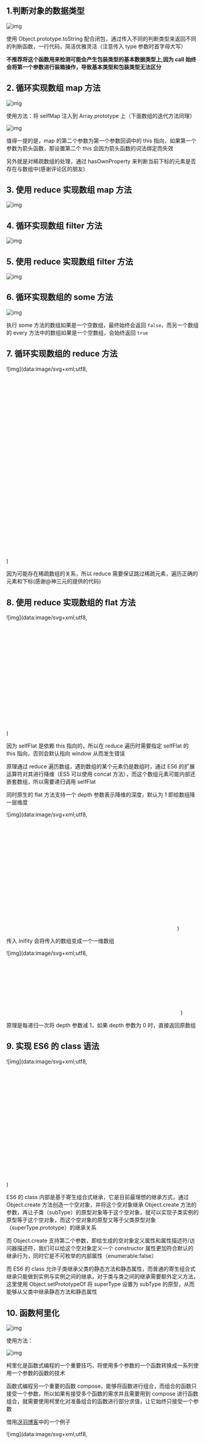 ## 1.判断对象的数据类型



![img](https://user-gold-cdn.xitu.io/2019/5/30/16b08a60a70f5077?imageView2/0/w/1280/h/960/format/webp/ignore-error/1)



使用 Object.prototype.toString 配合闭包，通过传入不同的判断类型来返回不同的判断函数，一行代码，简洁优雅灵活（注意传入 type 参数时首字母大写）

**不推荐将这个函数用来检测可能会产生包装类型的基本数据类型上,因为 call 始终会将第一个参数进行装箱操作，导致基本类型和包装类型无法区分**

## 2. 循环实现数组 map 方法



![img](https://user-gold-cdn.xitu.io/2019/8/12/16c853cb67357e3b?imageView2/0/w/1280/h/960/format/webp/ignore-error/1)



使用方法：将 selfMap 注入到 Array.prototype 上（下面数组的迭代方法同理）



![img](https://user-gold-cdn.xitu.io/2019/7/1/16bad345b800345a?imageView2/0/w/1280/h/960/format/webp/ignore-error/1)



值得一提的是，map 的第二个参数为第一个参数回调中的 this 指向，如果第一个参数为箭头函数，那设置第二个 this 会因为箭头函数的词法绑定而失效

另外就是对稀疏数组的处理，通过 hasOwnProperty 来判断当前下标的元素是否存在与数组中(感谢评论区的朋友)

## 3. 使用 reduce 实现数组 map 方法



![img](https://user-gold-cdn.xitu.io/2019/5/30/16b06a9d567bab69?imageView2/0/w/1280/h/960/format/webp/ignore-error/1)



## 4. 循环实现数组 filter 方法



![img](https://user-gold-cdn.xitu.io/2019/5/30/16b089dd88abc7e9?imageView2/0/w/1280/h/960/format/webp/ignore-error/1)



## 5. 使用 reduce 实现数组 filter 方法



![img](https://user-gold-cdn.xitu.io/2019/5/30/16b06a9d56d1a917?imageView2/0/w/1280/h/960/format/webp/ignore-error/1)



## 6. 循环实现数组的 some 方法



![img](https://user-gold-cdn.xitu.io/2019/6/2/16b16d392dbd40e2?imageView2/0/w/1280/h/960/format/webp/ignore-error/1)



执行 some 方法的数组如果是一个空数组，最终始终会返回 `false`，而另一个数组的 every 方法中的数组如果是一个空数组，会始终返回 `true`

## 7. 循环实现数组的 reduce 方法



![img](data:image/svg+xml;utf8,<?xml version="1.0"?><svg xmlns="http://www.w3.org/2000/svg" version="1.1" width="1156" height="1116"></svg>)



因为可能存在稀疏数组的关系，所以 reduce 需要保证跳过稀疏元素，遍历正确的元素和下标(感谢@神三元的提供的代码)

## 8. 使用 reduce 实现数组的 flat 方法



![img](data:image/svg+xml;utf8,<?xml version="1.0"?><svg xmlns="http://www.w3.org/2000/svg" version="1.1" width="1174" height="666"></svg>)



因为 selfFlat 是依赖 this 指向的，所以在 reduce 遍历时需要指定 selfFlat 的 this 指向，否则会默认指向 window 从而发生错误

原理通过 reduce 遍历数组，遇到数组的某个元素仍是数组时，通过 ES6 的扩展运算符对其进行降维（ES5 可以使用 concat 方法），而这个数组元素可能内部还嵌套数组，所以需要递归调用 selfFlat

同时原生的 flat 方法支持一个 depth 参数表示降维的深度，默认为 1 即给数组降一层维度



![img](data:image/svg+xml;utf8,<?xml version="1.0"?><svg xmlns="http://www.w3.org/2000/svg" version="1.1" width="448" height="295"></svg>)



传入 Inifity 会将传入的数组变成一个一维数组



![img](data:image/svg+xml;utf8,<?xml version="1.0"?><svg xmlns="http://www.w3.org/2000/svg" version="1.1" width="457" height="153"></svg>)



原理是每递归一次将 depth 参数减 1，如果 depth 参数为 0 时，直接返回原数组

## 9. 实现 ES6 的 class 语法



![img](data:image/svg+xml;utf8,<?xml version="1.0"?><svg xmlns="http://www.w3.org/2000/svg" version="1.1" width="1174" height="712"></svg>)



ES6 的 class 内部是基于寄生组合式继承，它是目前最理想的继承方式，通过 Object.create 方法创造一个空对象，并将这个空对象继承 Object.create 方法的参数，再让子类（subType）的原型对象等于这个空对象，就可以实现子类实例的原型等于这个空对象，而这个空对象的原型又等于父类原型对象（superType.prototype）的继承关系

而 Object.create 支持第二个参数，即给生成的空对象定义属性和属性描述符/访问器描述符，我们可以给这个空对象定义一个 constructor 属性更加符合默认的继承行为，同时它是不可枚举的内部属性（enumerable:false）

而 ES6 的 class 允许子类继承父类的静态方法和静态属性，而普通的寄生组合式继承只能做到实例与实例之间的继承，对于类与类之间的继承需要额外定义方法，这里使用 Object.setPrototypeOf 将 superType 设置为 subType 的原型，从而能够从父类中继承静态方法和静态属性

## 10. 函数柯里化



![img](https://user-gold-cdn.xitu.io/2019/5/30/16b06a9dc5e210a1?imageView2/0/w/1280/h/960/format/webp/ignore-error/1)



使用方法：



![img](https://user-gold-cdn.xitu.io/2019/5/30/16b06a9dd090eecc?imageView2/0/w/1280/h/960/format/webp/ignore-error/1)



柯里化是函数式编程的一个重要技巧，将使用多个参数的一个函数转换成一系列使用一个参数的函数的技术

函数式编程另一个重要的函数 compose，能够将函数进行组合，而组合的函数只接受一个参数，所以如果有接受多个函数的需求并且需要用到 compose 进行函数组合，就需要使用柯里化对准备组合的函数进行部分求值，让它始终只接受一个参数

借用[冴羽博客](https://juejin.im/post/6844903493740789774)中的一个例子



![img](data:image/svg+xml;utf8,<?xml version="1.0"?><svg xmlns="http://www.w3.org/2000/svg" version="1.1" width="1240" height="599"></svg>)



## 11. 函数柯里化（支持占位符）



![img](data:image/svg+xml;utf8,<?xml version="1.0"?><svg xmlns="http://www.w3.org/2000/svg" version="1.1" width="1280" height="1061"></svg>)



使用方法：



![img](data:image/svg+xml;utf8,<?xml version="1.0"?><svg xmlns="http://www.w3.org/2000/svg" version="1.1" width="854" height="450"></svg>)





![img](data:image/svg+xml;utf8,<?xml version="1.0"?><svg xmlns="http://www.w3.org/2000/svg" version="1.1" width="1240" height="427"></svg>)



通过占位符能让柯里化更加灵活，实现思路是，每一轮传入的参数先去填充上一轮的占位符，如果当前轮参数含有占位符，则放到内部保存的数组末尾，当前轮的元素不会去填充当前轮参数的占位符，只会填充之前传入的占位符

## 12. 偏函数



![img](data:image/svg+xml;utf8,<?xml version="1.0"?><svg xmlns="http://www.w3.org/2000/svg" version="1.1" width="1224" height="810"></svg>)



使用方法：



![img](data:image/svg+xml;utf8,<?xml version="1.0"?><svg xmlns="http://www.w3.org/2000/svg" version="1.1" width="988" height="450"></svg>)



偏函数和柯里化概念类似，个人认为它们区别在于偏函数会固定你传入的几个参数，再一次性接受剩下的参数，而函数柯里化会根据你传入参数不停的返回函数，直到参数个数满足被柯里化前函数的参数个数

Function.prototype.bind 函数就是一个偏函数的典型代表，它接受的第二个参数开始，为预先添加到绑定函数的参数列表中的参数，与 bind 不同的是，上面的这个函数同样支持占位符

## 13. 斐波那契数列及其优化



![img](data:image/svg+xml;utf8,<?xml version="1.0"?><svg xmlns="http://www.w3.org/2000/svg" version="1.1" width="1006" height="822"></svg>)



利用函数记忆，将之前运算过的结果保存下来，对于频繁依赖之前结果的计算能够节省大量的时间，例如斐波那契数列，缺点就是闭包中的 obj 对象会额外占用内存

另外使用动态规划比前者的空间复杂度更低，也是更推荐的解法



![img](https://user-gold-cdn.xitu.io/2019/8/28/16cd6501d6594de3?imageView2/0/w/1280/h/960/format/webp/ignore-error/1)



## 14. 实现函数 bind 方法



![img](https://user-gold-cdn.xitu.io/2019/11/6/16e40a38fc6b8bf6?imageView2/0/w/1280/h/960/format/webp/ignore-error/1)



实现函数的 bind 方法核心是利用 call 绑定 this 指向，同时考虑了一些其他情况，例如

- bind 返回的函数被 new 调用作为构造函数时，绑定的值会失效并且改为 new 指定的对象
- 定义了绑定后函数的 length 属性和 name 属性（不可枚举属性）
- 绑定后函数的 prototype 需指向原函数的 prototype（`真实情况中绑定后的函数是没有 prototype 的，取而代之在绑定后的函数中有个 内部属性 [[TargetFunction]] 保存原函数，当将绑定后函数作为构造函数时，将创建的实例的 __proto__ 指向 [[TargetFunction]] 的 prototype，这里无法模拟内部属性，所以直接声明了一个 prototype 属性`）

## 15. 实现函数 call 方法



![img](data:image/svg+xml;utf8,<?xml version="1.0"?><svg xmlns="http://www.w3.org/2000/svg" version="1.1" width="1240" height="530"></svg>)



原理就是将函数作为传入的上下文参数（context）的属性执行，这里为了防止属性冲突使用了 ES6 的 Symbol 类型

## 16. 简易的 CO 模块



![img](data:image/svg+xml;utf8,<?xml version="1.0"?><svg xmlns="http://www.w3.org/2000/svg" version="1.1" width="1038" height="1154"></svg>)



使用方法：



![img](data:image/svg+xml;utf8,<?xml version="1.0"?><svg xmlns="http://www.w3.org/2000/svg" version="1.1" width="736" height="676"></svg>)



run 函数接受一个生成器函数，每当 run 函数包裹的生成器函数遇到 yield 关键字就会停止，当 yield 后面的 promise 被解析成功后会自动调用 next 方法执行到下个 yield 关键字处，最终就会形成每当一个 promise 被解析成功就会解析下个 promise，当全部解析成功后打印所有解析的结果，衍变为现在用的最多的 async/await 语法

## 17. 函数防抖



![img](data:image/svg+xml;utf8,<?xml version="1.0"?><svg xmlns="http://www.w3.org/2000/svg" version="1.1" width="1022" height="1228"></svg>)



leading 为是否在进入时立即执行一次，原理是利用定时器，如果在规定时间内再次触发事件会将上次的定时器清除，即不会执行函数并重新设置一个新的定时器，直到超过规定时间自动触发定时器中的函数

同时通过闭包向外暴露了一个 cancel 函数，使得外部能直接清除内部的计数器

## 18. 函数节流



![img](https://user-gold-cdn.xitu.io/2019/5/30/16b06a9e860d7c7d?imageView2/0/w/1280/h/960/format/webp/ignore-error/1)



和函数防抖类似，区别在于内部额外使用了时间戳作为判断，在一段时间内没有触发事件才允许下次事件触发，同时新增了 trailing 选项，表示是否在最后额外触发一次

## 19. 图片懒加载



![img](https://user-gold-cdn.xitu.io/2019/5/30/16b06a9e883485e5?imageView2/0/w/1280/h/960/format/webp/ignore-error/1)



getBoundClientRect 的实现方式，监听 scroll 事件（建议给监听事件添加节流），图片加载完会从 img 标签组成的 DOM 列表中删除，最后所有的图片加载完毕后需要解绑监听事件



![img](https://user-gold-cdn.xitu.io/2019/5/30/16b06a9ea8913738?imageView2/0/w/1280/h/960/format/webp/ignore-error/1)



intersectionObserver 的实现方式，实例化一个 IntersectionObserver ，并使其观察所有 img 标签

当 img 标签进入可视区域时会执行实例化时的回调，同时给回调传入一个 entries 参数，保存着实例观察的所有元素的一些状态，比如每个元素的边界信息，当前元素对应的 DOM 节点，当前元素进入可视区域的比率，每当一个元素进入可视区域，将真正的图片赋值给当前 img 标签，同时解除对其的观察

## 20. new 关键字



![img](https://user-gold-cdn.xitu.io/2019/5/30/16b06a9eaceb83de?imageView2/0/w/1280/h/960/format/webp/ignore-error/1)



## 21. 实现 Object.assign



![img](https://user-gold-cdn.xitu.io/2019/5/30/16b06a9eb12702a0?imageView2/0/w/1280/h/960/format/webp/ignore-error/1)



Object.assign 的原理可以参考我另外一篇[博客](https://juejin.im/post/6844903775329583112#heading-34)

## 22. instanceof



![img](https://user-gold-cdn.xitu.io/2019/5/30/16b06a9eb217b698?imageView2/0/w/1280/h/960/format/webp/ignore-error/1)



原理是递归遍历 right 参数的原型链，每次和 left 参数作比较，遍历到原型链终点时则返回 false，找到则返回 true

## 23. 私有变量的实现



![img](https://user-gold-cdn.xitu.io/2019/5/30/16b06a9ebaeee920?imageView2/0/w/1280/h/960/format/webp/ignore-error/1)



使用 Proxy 代理所有含有 `_` 开头的变量，使其不可被外部访问



![img](https://user-gold-cdn.xitu.io/2019/5/30/16b06a9ebef85aed?imageView2/0/w/1280/h/960/format/webp/ignore-error/1)



通过闭包的形式保存私有变量，缺点在于类的所有实例访问的都是同一个私有变量



![img](https://user-gold-cdn.xitu.io/2019/5/30/16b06a9edc4661c7?imageView2/0/w/1280/h/960/format/webp/ignore-error/1)



另一种闭包的实现，解决了上面那种闭包的缺点，每个实例都有各自的私有变量，缺点是舍弃了 class 语法的简洁性，将所有的特权方法（访问私有变量的方法）都保存在构造函数中



![img](https://user-gold-cdn.xitu.io/2019/5/30/16b06a9ee0a7b7ec?imageView2/0/w/1280/h/960/format/webp/ignore-error/1)



通过 WeakMap 和闭包，在每次实例化时保存当前实例和所有私有变量组成的对象，外部无法访问闭包中的 WeakMap，使用 WeakMap 好处在于当没有变量引用到某个实例时，会自动释放这个实例保存的私有变量，减少内存溢出的问题

## 24. 洗牌算法

早前的 chrome 对于元素小于 10 的数组会采用插入排序，这会导致对数组进行的乱序并不是真正的乱序，即使最新的版本 chrome 采用了原地算法使得排序变成了一个稳定的算法，对于乱序的问题仍没有解决



![img](https://user-gold-cdn.xitu.io/2019/5/30/16b06a9ee7f628db?imageView2/0/w/1280/h/960/format/webp/ignore-error/1)





![img](https://user-gold-cdn.xitu.io/2019/5/30/16b06a9eeefdecc9?imageView2/0/w/1280/h/960/format/webp/ignore-error/1)



通过洗牌算法可以达到真正的乱序，洗牌算法分为原地和非原地，图一是原地的洗牌算法，不需要声明额外的数组从而更加节约内存占用率，原理是依次遍历数组的元素，将当前元素和之后的所有元素中随机选取一个，进行交换

## 25. 单例模式



![img](https://user-gold-cdn.xitu.io/2019/5/30/16b06a9ef0559e13?imageView2/0/w/1280/h/960/format/webp/ignore-error/1)



通过 ES6 的 Proxy 拦截构造函数的执行方法来实现的单例模式

## 26. promisify



![img](https://user-gold-cdn.xitu.io/2019/5/30/16b06a9ef50d20a8?imageView2/0/w/1280/h/960/format/webp/ignore-error/1)



使用方法：



![img](https://user-gold-cdn.xitu.io/2019/5/30/16b06a9f1d929229?imageView2/0/w/1280/h/960/format/webp/ignore-error/1)



promisify 函数是将回调函数变为 promise 的辅助函数，适合 error-first 风格（nodejs）的回调函数，原理是给 error-first 风格的回调无论成功或者失败，在执行完毕后都会执行最后一个回调函数，我们需要做的就是让这个回调函数控制 promise 的状态即可

这里还用了 Proxy 代理了整个 fs 模块，拦截 get 方法，使得不需要手动给 fs 模块所有的方法都包裹一层 promisify 函数，更加的灵活

## 27. 优雅的处理 async/await



![img](https://user-gold-cdn.xitu.io/2019/5/31/16b0bc9cc35dd332?imageView2/0/w/1280/h/960/format/webp/ignore-error/1)



使用方法：



![img](https://user-gold-cdn.xitu.io/2019/5/31/16b0bca88167ffce?imageView2/0/w/1280/h/960/format/webp/ignore-error/1)



无需每次使用 async/await 都包裹一层 try/catch ，更加的优雅，这里提供另外一个思路，如果使用了 webpack 可以编写一个 loader，分析 AST 语法树，遇到 await 语法，自动注入 try/catch，这样连辅助函数都不需要使用

## 28. 发布订阅 EventEmitter



![img](https://user-gold-cdn.xitu.io/2019/6/1/16b10e6615419ca0?imageView2/0/w/1280/h/960/format/webp/ignore-error/1)



通过 on 方法注册事件，trigger 方法触发事件，来达到事件之间的松散解耦，并且额外添加了 once 和 off 辅助函数用于注册只触发一次的事件以及注销事件

## 29. 实现 JSON.stringify（附加）

使用 JSON.stringify 将对象转为 JSON 字符串时，一些非法的数据类型会失真，主要表现如下

- 如果对象含有 toJSON 方法会调用 toJSON
- 在数组中
- 1. 存在 Undefined/Symbol/Function 数据类型时会变为 null
- 1. 存在 Infinity/NaN 也会变成 null
- 在对象中
- 1. 属性值为 Undefined/Symbol/Function 数据类型时，属性和值都不会转为字符串
- 1. 属性值为 Infinity/NaN ，属性值会变为 null
- 日期数据类型的值会调用 toISOString
- 非数组/对象/函数/日期的复杂数据类型会变成一个空对象
- 循环引用会抛出错误

另外 JSON.stringify 还可以传入第二第三个可选参数，有兴趣的朋友可以深入了解

实现代码较长，这里我直接贴上对应源代码地址 [JSON.stringify](https://github.com/yeyan1996/JavaScript/blob/master/json.js)


